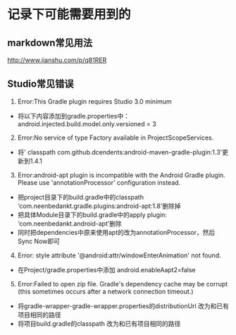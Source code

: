 # 记录下可能需要用到的
## markdown常见用法
http://www.jianshu.com/p/q81RER
## Studio常见错误
1. Error:This Gradle plugin requires Studio 3.0 minimum
- 将以下内容添加到gradle.properties中：android.injected.build.model.only.versioned = 3

2. Error:No service of type Factory available in ProjectScopeServices.
- 将' classpath com.github.dcendents:android-maven-gradle-plugin:1.3'更新到1.4.1

3. Error:android-apt plugin is incompatible with the Android Gradle plugin.  Please use 'annotationProcessor' configuration instead.
- 把project目录下的build.gradle中的classpath ‘com.neenbedankt.gradle.plugins:android-apt:1.8'删除掉
- 把具体Module目录下的build.gradle中的apply plugin: ‘com.neenbedankt.android-apt’删除
- 同时把dependencies中原来使用apt的改为annotationProcessor，然后Sync Now即可

4. Error: style attribute '@android:attr/windowEnterAnimation' not found.
- 在Project/gradle.properties中添加 android.enableAapt2=false

5. Error:Failed to open zip file.
   Gradle's dependency cache may be corrupt (this sometimes occurs after a network connection timeout.)
- 将gradle-wrapper-gradle-wrapper.properties的distributionUrl 改为和已有项目相同的路径
- 将项目build.gradle的classpath 改为和已有项目相同的路径
